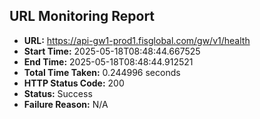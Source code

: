 ## URL Monitoring Report

- **URL:** https://api-gw1-prod1.fisglobal.com/gw/v1/health
- **Start Time:** 2025-05-18T08:48:44.667525
- **End Time:** 2025-05-18T08:48:44.912521
- **Total Time Taken:** 0.244996 seconds
- **HTTP Status Code:** 200
- **Status:** Success
- **Failure Reason:** N/A
